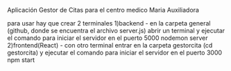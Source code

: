 Aplicación Gestor de Citas para el centro medico Maria Auxiliadora

para usar hay que crear 2 terminales 
1)backend - 
en la carpeta general (github, donde se encuentra el archivo server.js) abrir un terminal y ejecutar el comando para iniciar el servidor en el puerto 5000
nodemon server
2)frontend(React) - con otro terminal
entrar en la carpeta gestorcita (cd gestorcita) y ejecutar el comando para iniciar el servidor en el puerto 3000
npm start
